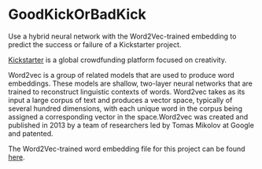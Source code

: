 # GoodKickOrBadKick
Use a hybrid neural network with the Word2Vec-trained embedding to predict the success or failure of a Kickstarter project.

[Kickstarter](https://www.kickstarter.com/) is a global crowdfunding platform focused on creativity. 

Word2vec is a group of related models that are used to produce word embeddings. These models are shallow, two-layer neural networks that are trained to reconstruct linguistic contexts of words. Word2vec takes as its input a large corpus of text and produces a vector space, typically of several hundred dimensions, with each unique word in the corpus being assigned a corresponding vector in the space.Word2vec was created and published in 2013 by a team of researchers led by Tomas Mikolov at Google and patented.

The Word2Vec-trained word embedding file for this project can be found [here](https://www.kaggle.com/sean49/kickstarter-word2vec-embedding-file).
